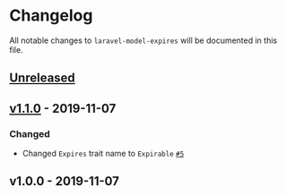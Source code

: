 # Changelog

All notable changes to `laravel-model-expires` will be documented in this file.

## [Unreleased]

## [v1.1.0] - 2019-11-07

### Changed
- Changed `Expires` trait name to `Expirable` [`#5`](https://github.com/mvdnbrk/laravel-model-expires/pull/5)

## v1.0.0 - 2019-11-07

[Unreleased]: https://github.com/mvdnbrk/laravel-model-expires/compare/v1.1.0...HEAD
[v1.1.0]: https://github.com/mvdnbrk/laravel-model-expires/compare/v1.0.0...v1.1.0
